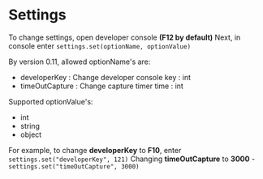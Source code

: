 # Settings

To change settings, open developer console **(F12 by default)**
Next, in console enter `settings.set(optionName, optionValue)`

By version 0.11, allowed optionName's are:
* developerKey : Change developer console key : int
* timeOutCapture : Change capture timer time : int

Supported optionValue's:
* int
* string
* object

For example, to change **developerKey** to **F10**, enter `settings.set("developerKey", 121)`
Changing **timeOutCapture** to **3000** - `settings.set("timeOutCapture", 3000)`
